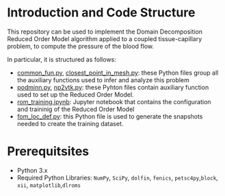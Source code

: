 # Introduction and Code Structure
This repository can be used to implement the Domain Decomposition Reduced Order Model algorithm applied to a coupled tissue-capillary problem, to compute the pressure of the blood flow.

In particular, it is structured as follows:

- [common_fun.py](./common_fun.py), [closest_point_in_mesh.py](./closest_point_in_mesh.py): these Python files group all the auxiliary functions used to infer and analyze this problem
- [podminn.py](./podminn.py), [np2vtk.py](./np2vtk.py): these Pyhton files contain auxiliary function used to set up the Reduced Order Model.
- [rom_training.ipynb](https://github.com/violabrenzone/DD-ROM/blob/main/rom_training.ipynb): Jupyter notebook that contains the configuration and traininig of the Reduced Order Model
- [fom_loc_def.py](./fom_loc_def.py): this Python file is used to generate the snapshots needed to create the training dataset.


# Prerequitsites

- Python 3.x
- Required Python Libraries:  `NumPy`, `SciPy`, `dolfin`, `fenics`, `petsc4py`,`block`, `xii`, `matplotlib`,`dlroms`
